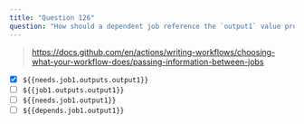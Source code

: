 ```yaml
---
title: "Question 126"
question: "How should a dependent job reference the `output1` value produced by a job named `job1` earlier in the same workflow?"
---
```


> https://docs.github.com/en/actions/writing-workflows/choosing-what-your-workflow-does/passing-information-between-jobs

- [x] `${{needs.job1.outputs.output1}}`
- [ ] `${{job1.outputs.output1}}`
- [ ] `${{needs.job1.output1}}`
- [ ] `${{depends.job1.output1}}`
